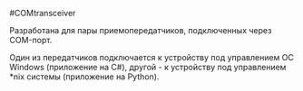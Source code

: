 #COMtransceiver

Разработана для пары приемопередатчиков, подключенных через COM-порт.

Один из передатчиков подключается к устройству под управлением ОС Windows (приложение на C#), другой - к устройству под управлением *nix системы (приложение на Python).

